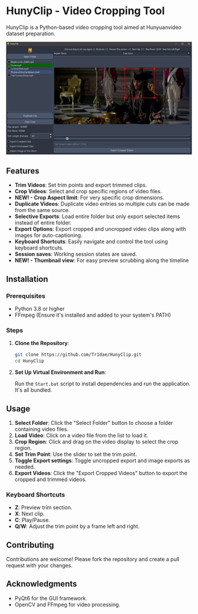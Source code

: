 
# HunyClip - Video Cropping Tool

HunyClip is a Python-based video cropping tool aimed at Hunyuanvideo dataset preparation.


![Screenshot](screenshot.jpg) 

## Features

- **Trim Videos**: Set trim points and export trimmed clips.
- **Crop Videos**: Select and crop specific regions of video files.
- **NEW! - Crop Aspect limit**: For very specific crop dimensions.
- **Duplicate Videos**: Duplicate video entries so multiple cuts can be made from the same source.
- **Selective Exports**: Load entire folder but only export selected items instead of entire folder.
- **Export Options**: Export cropped and uncropped video clips along with images for auto-captioning.
- **Keyboard Shortcuts**: Easily navigate and control the tool using keyboard shortcuts.
- **Session saves**: Working session states are saved.
- **NEW! - Thumbnail view**: For easy preview scrubbing along the timeline

## Installation

### Prerequisites

- Python 3.8 or higher
- FFmpeg (Ensure it's installed and added to your system's PATH)


### Steps

1. **Clone the Repository**:
      ```bash
      git clone https://github.com/Tr1dae/HunyClip.git
      cd HunyClip
      ```

2. **Set Up Virtual Environment and Run**:
 
   Run the `Start.bat` script to install dependencies and run the application. It's all bundled.


## Usage

1. **Select Folder**: Click the "Select Folder" button to choose a folder containing video files.
2. **Load Video**: Click on a video file from the list to load it.
3. **Crop Region**: Click and drag on the video display to select the crop region.
4. **Set Trim Point**: Use the slider to set the trim point.
5. **Toggle Export settings**: Toggle uncropped export and image exports as needed.
6. **Export Videos**: Click the "Export Cropped Videos" button to export the cropped and trimmed videos.

### Keyboard Shortcuts

- **Z**: Preview trim section.
- **X**: Next clip.
- **C**: Play/Pause.
- **Q/W**: Adjust the trim point by a frame left and right. 

## Contributing

Contributions are welcome! Please fork the repository and create a pull request with your changes.

## Acknowledgments

- PyQt6 for the GUI framework.
- OpenCV and FFmpeg for video processing.
